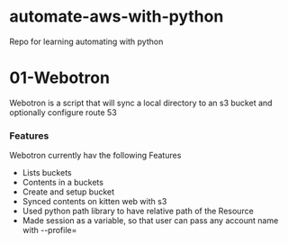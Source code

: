 # automate-aws-with-python
Repo for learning automating with python

# 01-Webotron

Webotron is a script that will sync a local directory to an s3 bucket
and optionally configure route 53

### Features
Webotron currently hav the following Features
 - Lists buckets
 - Contents in a buckets
 - Create and setup bucket
 - Synced contents on kitten web with s3
 - Used python path library to have relative path of the Resource
 - Made session as a variable, so that user can pass any account name with --profile=<ProfileName>
